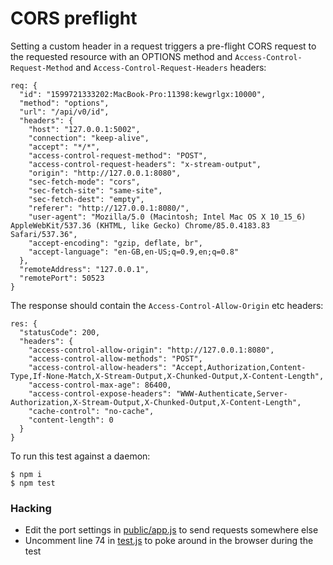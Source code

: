 # CORS preflight

Setting a custom header in a request triggers a pre-flight CORS request to the requested resource with an OPTIONS method and `Access-Control-Request-Method` and `Access-Control-Request-Headers` headers:

```
req: {
  "id": "1599721333202:MacBook-Pro:11398:kewgrlgx:10000",
  "method": "options",
  "url": "/api/v0/id",
  "headers": {
    "host": "127.0.0.1:5002",
    "connection": "keep-alive",
    "accept": "*/*",
    "access-control-request-method": "POST",
    "access-control-request-headers": "x-stream-output",
    "origin": "http://127.0.0.1:8080",
    "sec-fetch-mode": "cors",
    "sec-fetch-site": "same-site",
    "sec-fetch-dest": "empty",
    "referer": "http://127.0.0.1:8080/",
    "user-agent": "Mozilla/5.0 (Macintosh; Intel Mac OS X 10_15_6) AppleWebKit/537.36 (KHTML, like Gecko) Chrome/85.0.4183.83 Safari/537.36",
    "accept-encoding": "gzip, deflate, br",
    "accept-language": "en-GB,en-US;q=0.9,en;q=0.8"
  },
  "remoteAddress": "127.0.0.1",
  "remotePort": 50523
}
```

The response should contain the `Access-Control-Allow-Origin` etc headers:

```
res: {
  "statusCode": 200,
  "headers": {
    "access-control-allow-origin": "http://127.0.0.1:8080",
    "access-control-allow-methods": "POST",
    "access-control-allow-headers": "Accept,Authorization,Content-Type,If-None-Match,X-Stream-Output,X-Chunked-Output,X-Content-Length",
    "access-control-max-age": 86400,
    "access-control-expose-headers": "WWW-Authenticate,Server-Authorization,X-Stream-Output,X-Chunked-Output,X-Content-Length",
    "cache-control": "no-cache",
    "content-length": 0
  }
}
```

To run this test against a daemon:

```console
$ npm i
$ npm test
```

### Hacking

* Edit the port settings in [public/app.js](./public/app.js) to send requests somewhere else
* Uncomment line 74 in [test.js](./test.js) to poke around in the browser during the test
